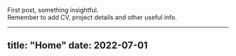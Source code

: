 First post, something insightful.
\
Remember to add CV, project details and other useful info.


---
title: "Home"
date: 2022-07-01
---
